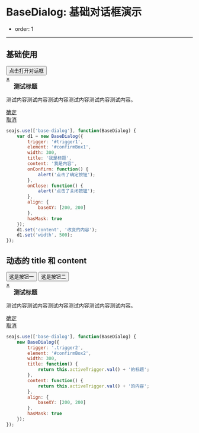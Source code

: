 # BaseDialog: 基础对话框演示

- order: 1

---

<link href="https://a.alipayobjects.com/al/alice.components.ui-confirmXbox-1.0-full.css" rel="stylesheet">
<link href="https://a.alipayobjects.com/al/alice.components.ui-xbox-1.3-src.css" rel="stylesheet">
<style>
.ui-confirmXbox h2 {
    margin:0;
    padding:0;
    margin-left:20px;
    border:none;
    font-size:16px;
}
</style>

## 基础使用

<input type="button" id="trigger1" value="点击打开对话框" />

<div class="ui-xbox fn-hide" id="confirmBox1">
    <div class="ui-xbox-action"><a href="javascript:;" class="ui-xbox-close" data-role="close" title="关闭">×</a></div>
    <div class="ui-xbox-content">
        <!-- ui-confirmXbox -->
        <div class="ui-confirmXbox fn-clear">
            <div class="ui-confirmXbox-title sl-linear-light" data-role="head">
                <h2 data-role="title">测试标题</h2>
            </div>
            <div class="ui-confirmXbox-container">
                <div class="ui-confirmXbox-content" data-role="content">
                    <p>测试内容测试内容测试内容测试内容测试内容测试内容。</p>
                </div>
                <div class="ui-confirmXbox-foot">
                    <div class="ui-button ui-button-sorange" data-role="confirm">
                        <a href="javascript:;" class="ui-button-text">确定</a>
                    </div>
                    <div class="ui-button ui-button-swhite" data-role="cancel">
                        <a href="javascript:;" class="ui-button-text">取消</a>
                    </div>
                </div>
            </div>
        </div>
        <!-- ui-confirmXbox end -->
    </div>
</div>

````javascript
seajs.use(['base-dialog'], function(BaseDialog) {
    var d1 = new BaseDialog({
        trigger: '#trigger1',
        element: '#confirmBox1',
        width: 300,
        title: '我是标题',
        content: '我是内容',
        onConfirm: function() {
            alert('点击了确定按钮');
        },
        onClose: function() {
            alert('点击了关闭按钮');
        },
        align: {
            baseXY: [200, 200]
        },
        hasMask: true
    });
    d1.set('content', '改变的内容');
    d1.set('width', 500);
});
````

## 动态的 title 和 content

<input type="button" class="trigger2" value="这是按钮一" />
<input type="button" class="trigger2" value="这是按钮二" />

<div class="ui-xbox fn-hide" id="confirmBox2">
    <div class="ui-xbox-action"><a href="javascript:;" class="ui-xbox-close" data-role="close" title="关闭">×</a></div>
    <div class="ui-xbox-content">
        <!-- ui-confirmXbox -->
        <div class="ui-confirmXbox fn-clear">
            <div class="ui-confirmXbox-title sl-linear-light" data-role="head">
                <h2 data-role="title">测试标题</h2>
            </div>
            <div class="ui-confirmXbox-container">
                <div class="ui-confirmXbox-content" data-role="content">
                    <p>测试内容测试内容测试内容测试内容测试内容测试内容。</p>
                </div>
                <div class="ui-confirmXbox-foot">
                    <div class="ui-button ui-button-sorange" data-role="confirm">
                        <a href="javascript:;" class="ui-button-text">确定</a>
                    </div>
                    <div class="ui-button ui-button-swhite" data-role="cancel">
                        <a href="javascript:;" class="ui-button-text">取消</a>
                    </div>
                </div>
            </div>
        </div>
        <!-- ui-confirmXbox end -->
    </div>
</div>

````javascript
seajs.use(['base-dialog'], function(BaseDialog) {
    new BaseDialog({
        trigger: '.trigger2',
        element: '#confirmBox2',
        width: 300,
        title: function() {
            return this.activeTrigger.val() + '的标题';
        },
        content: function() {
            return this.activeTrigger.val() + '的内容';
        },
        align: {
            baseXY: [200, 200]
        },
        hasMask: true
    });
});
````

